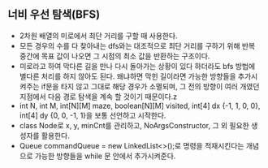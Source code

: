 ## 너비 우선 탐색(BFS)
- 2차원 배열의 미로에서 최단 거리를 구할 때 사용한다.
- 모든 경우의 수를 다 찾아내는 dfs와는 대조적으로 최단 거리를 구하기 위해 반복 중간에 목표 값이 나오면 그 시점의 최소 값을 반환하는 구조이다.
- 미로라고 하여 막다른 길을 만나 다시 돌아가는 상황이 있다 하더라도 bfs 방법에 별다른 처리를 하지 않아도 된다. 왜냐하면 막힌 길이라면 가능한 방향들을 추가시켜주는 if문을 타지 않고 그대로 해당 경우가 소멸되며, 그 전의 방향이 여러 개였던 지점에서 다음 경로 탐색을 계속 할 것이기 때문이다.z
- int N, int M, int[N][M] maze, boolean[N][M] visited, int[4] dx {-1, 1, 0, 0}, int[4] dy {0, 0, -1, 1}을 보통 선언하고 시작한다.
- class Node로 x, y, minCnt를 관리하고, NoArgsConstructor, 그 외 필요한 생성자를 활용한다.
- Queue<Node> commandQueue = new LinkedList<>();로 명령을 적재시킨다는 개념으로 가능한 방향들을 while 문 안에서 추가시켜준다.